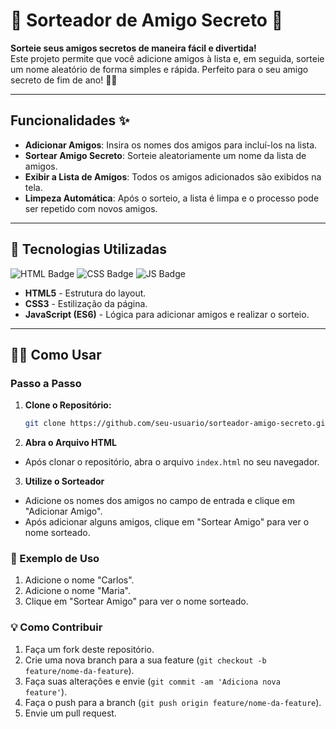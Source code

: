 # 🎉 Sorteador de Amigo Secreto 🎉

**Sorteie seus amigos secretos de maneira fácil e divertida!**  
Este projeto permite que você adicione amigos à lista e, em seguida, sorteie um nome aleatório de forma simples e rápida. Perfeito para o seu amigo secreto de fim de ano! 🎄🎁

---

## Funcionalidades ✨
- **Adicionar Amigos**: Insira os nomes dos amigos para incluí-los na lista.
- **Sortear Amigo Secreto**: Sorteie aleatoriamente um nome da lista de amigos.
- **Exibir a Lista de Amigos**: Todos os amigos adicionados são exibidos na tela.
- **Limpeza Automática**: Após o sorteio, a lista é limpa e o processo pode ser repetido com novos amigos.

---

## 🚀 Tecnologias Utilizadas

![HTML Badge](https://img.shields.io/badge/HTML-5-orange)  ![CSS Badge](https://img.shields.io/badge/CSS-3-blue)  ![JS Badge](https://img.shields.io/badge/JavaScript-ES6-yellowgreen)  

- **HTML5** - Estrutura do layout.
- **CSS3** - Estilização da página.
- **JavaScript (ES6)** - Lógica para adicionar amigos e realizar o sorteio.

---

## 🧑‍💻 Como Usar

### Passo a Passo
1. **Clone o Repositório:**
   ```bash
   git clone https://github.com/seu-usuario/sorteador-amigo-secreto.git](https://github.com/OliveiraRmulo/amigo-secreto.git)

2. **Abra o Arquivo HTML**
- Após clonar o repositório, abra o arquivo `index.html` no seu navegador.
3. **Utilize o Sorteador**
- Adicione os nomes dos amigos no campo de entrada e clique em "Adicionar Amigo".
- Após adicionar alguns amigos, clique em "Sortear Amigo" para ver o nome sorteado.

### 🎨 Exemplo de Uso
1. Adicione o nome "Carlos".
2. Adicione o nome "Maria".
3. Clique em "Sortear Amigo" para ver o nome sorteado.

### 💡 Como Contribuir
1. Faça um fork deste repositório.
2. Crie uma nova branch para a sua feature (`git checkout -b feature/nome-da-feature`).
3. Faça suas alterações e envie (`git commit -am 'Adiciona nova feature'`).
4. Faça o push para a branch (`git push origin feature/nome-da-feature`).
5. Envie um pull request.
